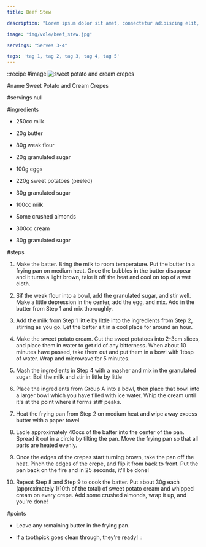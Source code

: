 ```yaml
---
title: Beef Stew

description: "Lorem ipsum dolor sit amet, consectetur adipiscing elit, sed do eiusmod tempor incididunt ut labore et dolore magna aliqua. Tincidunt eget nullam non nisi est sit amet facilisis."

image: "img/vol4/beef_stew.jpg"

servings: "Serves 3-4"

tags: 'tag 1, tag 2, tag 3, tag 4, tag 5'
---
```


::recipe
#image
![sweet potato and cream crepes](/img/vol4/sweet_potato_and_cream_crepes.jpg)

#name
Sweet Potato and Cream Crepes

#servings
null

#ingredients
- 250cc milk
- 20g butter
- 80g weak flour
- 20g granulated sugar
- 100g eggs

- 220g sweet potatoes (peeled)
- 30g granulated sugar
- 100cc milk

- Some crushed almonds

- 300cc cream
- 30g granulated sugar
        
#steps
1. Make the batter. Bring the milk to room temperature. Put the butter in a frying pan on medium heat. Once the bubbles in the butter disappear and it turns a light brown, take it off the heat and cool on top of a wet cloth.

2. Sif the weak flour into a bowl, add the granulated sugar, and stir well. Make a little depression in the center, add the egg, and mix. Add in the butter from Step 1 and mix thoroughly.

3. Add the milk from Step 1 little by little into the ingredients from Step 2, stirring as you go. Let the batter sit in a cool place for around an hour.

4. Make the sweet potato cream. Cut the sweet potatoes into 2-3cm slices, and place them in water to get rid of any bitterness. When about 10 minutes have passed, take them out and put them in a bowl with 1tbsp of water. Wrap and microwave for 5 minutes.

5. Mash the ingredients in Step 4 with a masher and mix in the granulated sugar. Boil the milk and stir in little by little

6. Place the ingredients from Group A into a bowl, then place that bowl into a larger bowl which you have filled with ice water. Whip the cream until it's at the point where it forms stiff peaks.

7. Heat the frying pan from Step 2 on medium heat and wipe away excess butter with a paper towel

8. Ladle approximately 40ccs of the batter into the center of the pan. Spread it out in a circle by tilting the pan. Move the frying pan so that all parts are heated evenly.

9. Once the edges of the crepes start turning brown, take the pan off the heat. Pinch the edges of the crepe, and flip it from back to front. Put the pan back on the fire and in 25 seconds, it'll be done!

10. Repeat Step 8 and Step 9 to cook the batter. Put about 30g each (approximately 1/10th of the total) of sweet potato cream and whipped cream on every crepe. Add some crushed almonds, wrap it up, and you're done!
           
#points
- Leave any remaining butter in the frying pan.

- If a toothpick goes clean through, they're ready!
::